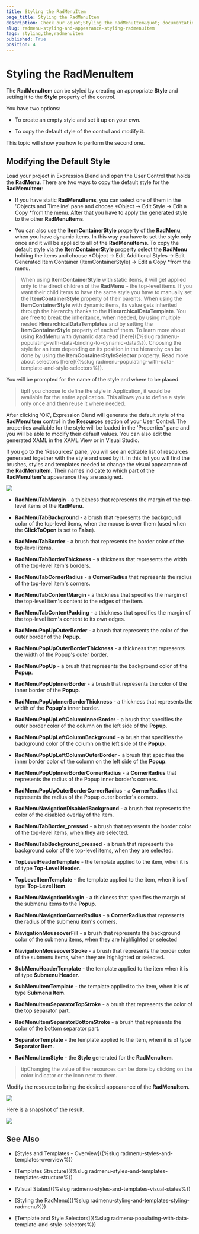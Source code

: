 ```yaml
---
title: Styling the RadMenuItem
page_title: Styling the RadMenuItem
description: Check our &quot;Styling the RadMenuItem&quot; documentation article for the RadMenu WPF control.
slug: radmenu-styling-and-appearance-styling-radmenuitem
tags: styling,the,radmenuitem
published: True
position: 4
---
```


# Styling the RadMenuItem

The __RadMenuItem__ can be styled by creating an appropriate __Style__ and setting it to the __Style__ property of the control.      

You have two options:

* To create an empty style and set it up on your own.

* To copy the default style of the control and modify it.

This topic will show you how to perform the second one.

## Modifying the Default Style

Load your project in Expression Blend and open the User Control that holds the __RadMenu__. There are two ways to copy the default style for the __RadMenuItem__:       

* If you have static __RadMenuItems__, you can select one of them in the 'Objects and Timeline' pane and choose *Object -> Edit Style -> Edit a Copy *from the menu. After that you have to apply the generated style to the other __RadMenuItems__.          

* You can also use the __ItemContainerStyle__ property of the __RadMenu__, when you have dynamic items. In this way you have to set the style only once and it will be applied to all of the __RadMenuItems__. To copy the default style via the __ItemContainerStyle__ property select the __RadMenu__ holding the items and choose *Object -> Edit Additional Styles -> Edit Generated Item Container (ItemContainerStyle) -> Edit a Copy *from the menu.            

>When using __ItemContainerStyle__ with static items, it will get applied only to the direct children of the __RadMenu__ - the top-level items. If you want their child items to have the same style you have to manually set the __ItemContainerStyle__ property of their parents.
>When using the __ItemContainerStyle__ with dynamic items, its value gets inherited through the hierarchy thanks to the __HierarchicalDataTemplate__. You are free to break the inheritance, when needed, by using multiple nested __HierarchicalDataTemplates__ and by setting the __ItemContainerStyle__ property of each of them. To learn more about using __RadMenu__ with dynamic data read [here]({%slug radmenu-populating-with-data-binding-to-dynamic-data%}).
>Choosing the style for an item depending on its position in the hierarchy can be done by using the __ItemContainerStyleSelector__ property. Read more about selectors [here]({%slug radmenu-populating-with-data-template-and-style-selectors%}).                

You will be prompted for the name of the style and where to be placed. 

>tipIf you choose to define the style in Application, it would be available for the entire application. This allows you to define a style only once and then reuse it where needed.

After clicking 'OK', Expression Blend will generate the default style of the __RadMenuItem__ control in the __Resources__ section of your User Control. The properties available for the style will be loaded in the 'Properties' pane and you will be able to modify their default values. You can also edit the generated XAML in the XAML View or in Visual Studio.

If you go to the 'Resources' pane, you will see an editable list of resources generated together with the style and used by it. In this list you will find the brushes, styles and templates needed to change the visual appearance of the __RadMenuItem.__ Their names indicate to which part of the __RadMenuItem's__ appearance they are assigned.          

![](images/RadMenu_Styles_and_Templates_RadMenuItem_01.png)

* __RadMenuTabMargin__ - a thickness that represents the margin of the top-level items of the __RadMenu__.

* __RadMenuTabBackground__ - a brush that represents the background color of the top-level items, when the mouse is over them (used when the __ClickToOpen__ is set to __False__).

* __RadMenuTabBorder__ - a brush that represents the border color of the top-level items.

* __RadMenuTabBorderThickness__ - a thickness that represents the width of the top-level item's borders.

* __RadMenuTabCornerRadius__ - a __CornerRadius__ that represents the radius of the top-level item's corners.

* __RadMenuTabContentMargin__ - a thickness that specifies the margin of the top-level item's content to the edges of the item.

* __RadMenuTabContentPadding__ - a thickness that specifies the margin of the top-level item's content to its own edges.

* __RadMenuPopUpOuterBorder__ - a brush that represents the color of the outer border of the __Popup__.

* __RadMenuPopUpOuterBorderThickness__ - a thickness that represents the width of the Popup's outer border.

* __RadMenuPopUp__ - a brush that represents the background color of the __Popup__.

* __RadMenuPopUpInnerBorder__ - a brush that represents the color of the inner border of the __Popup__.

* __RadMenuPopUpInnerBorderThickness__  - a thickness that represents the width of the __Popup's__ inner border.

* __RadMenuPopUpLeftColumnInnerBorder__ - a brush that specifies the outer border color of the column on the left side of the __Popup__.

* __RadMenuPopUpLeftColumnBackground__ - a brush that specifies the background color of the column on the left side of the __Popup__.

* __RadMenuPopUpLeftColumnOuterBorder__ - a brush that specifies the inner border color of the column on the left side of the __Popup__.

* __RadMenuPopUpInnerBorderCornerRadius__ - a __CornerRadius__ that represents the radius of the Popup inner border's corners.

* __RadMenuPopUpOuterBorderCornerRadius__ - a __CornerRadius__ that represents the radius of the Popup outer border's corners.

* __RadMenuNavigationDisabledBackground__ - a brush that represents the color of the disabled overlay of the item.

* __RadMenuTabBorder_pressed__ - a brush that represents the border color of the top-level items, when they are selected.

* __RadMenuTabBackground_pressed__ - a brush that represents the background color of the top-level items, when they are selected.

* __TopLevelHeaderTemplate__ - the template applied to the item, when it is of type __Top-Level Header__.

* __TopLevelItemTemplate__ - the template applied to the item, when it is of type __Top-Level Item__.

* __RadMenuNavigationMargin__ - a thickness that specifies the margin of the submenu items to the __Popup__.

* __RadMenuNavigationCornerRadius__ - a __CornerRadius__ that represents the radius of the submenu item's corners.

* __NavigationMouseoverFill__ - a brush that represents the background color of the submenu items, when they are highlighted or selected

* __NavigationMouseoverStroke__ - a brush that represents the border color of the submenu items, when they are highlighted or selected.

* __SubMenuHeaderTemplate__ - the template applied to the item when it is of type __Submenu Header__.

* __SubMenuItemTemplate__ - the template applied to the item, when it is of type __Submenu Item__.

* __RadMenuItemSeparatorTopStroke__ - a brush that represents the color of the top separator part.

* __RadMenuItemSeparatorBottomStroke__ - a brush that represents the color of the bottom separator part.

* __SeparatorTemplate__ - the template applied to the item, when it is of type __Separator Item__.

* __RadMenuItemStyle__ - the __Style__ generated for the __RadMenuItem__.

>tipChanging the value of the resources can be done by clicking on the color indicator or the icon next to them.

Modify the resource to bring the desired appearance of the __RadMenuItem__.

![](images/RadMenu_Styles_and_Templates_RadMenuItem_02.png)

Here is a snapshot of the result.

![](images/RadMenu_Styles_and_Templates_RadMenuItem_03.png)

## See Also

 * [Styles and Templates - Overview]({%slug radmenu-styles-and-templates-overview%})

 * [Templates Structure]({%slug radmenu-styles-and-templates-templates-structure%})

 * [Visual States]({%slug radmenu-styles-and-templates-visual-states%})

 * [Styling the RadMenu]({%slug radmenu-styling-and-templates-styling-radmenu%})

 * [Template and Style Selectors]({%slug radmenu-populating-with-data-template-and-style-selectors%})
